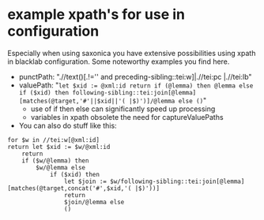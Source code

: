 # example xpath's for use in configuration

Especially when using saxonica you have extensive possibilities using xpath in blacklab configuration. Some noteworthy examples you find here.

- punctPath: ".//text()[.!='' and preceding-sibling::tei:w]|.//tei:pc |.//tei:lb"
-   valuePath: "```let $xid := @xml:id return if (@lemma) then @lemma else if ($xid) then following-sibling::tei:join[@lemma][matches(@target,'#'||$xid||'( |$)')]/@lemma else ()```"
    - use of if then else can significantly speed up processing
    - variables in xpath obsolete the need for captureValuePaths
- You can also do stuff like this:
```xpath
for $w in //tei:w[@xml:id]
return let $xid := $w/@xml:id
    return 
    if ($w/@lemma) then
        $w/@lemma else
            if ($xid) then
                let $join := $w/following-sibling::tei:join[@lemma][matches(@target,concat('#',$xid,'( |$)'))]
                return
                $join/@lemma else
                ()
```